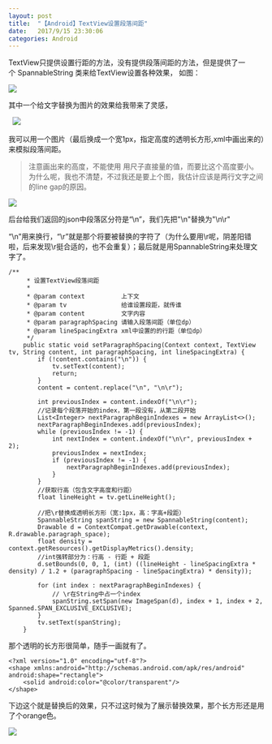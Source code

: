 ```yaml
---
layout: post
title:  "【Android】TextView设置段落间距"
date:   2017/9/15 23:30:06
categories: Android
---
```

TextView只提供设置行距的方法，没有提供段落间距的方法，但是提供了一个 SpannableString 类来给TextView设置各种效果，
如图：

![](http://upload-images.jianshu.io/upload_images/782269-9b6cf62806221083.png?imageMogr2/auto-orient/strip%7CimageView2/2/w/1240)


其中一个给文字替换为图片的效果给我带来了灵感，

  ![](http://upload-images.jianshu.io/upload_images/782269-06d358a7342e1252.jpg?imageMogr2/auto-orient/strip%7CimageView2/2/w/1240)

我可以用一个图片（最后换成一个宽1px，指定高度的透明长方形,xml中画出来的）来模拟段落间距。

> 注意画出来的高度，不能使用 用尺子直接量的值，而要比这个高度要小。
为什么呢，我也不清楚，不过我还是要上个图，我估计应该是两行文字之间的line gap的原因。


![](http://upload-images.jianshu.io/upload_images/782269-984afa71718f49e1.png?imageMogr2/auto-orient/strip%7CimageView2/2/w/1240)


后台给我们返回的json中段落区分符是“\n”，我们先把"\n"替换为"\n\r"

“\n”用来换行，“\r”就是那个将要被替换的字符了（为什么要用\r呢，阴差阳错啦，后来发现\r挺合适的，也不会重复）；最后就是用SpannableString来处理文字了。


```
/**
	 * 设置TextView段落间距
	 *
	 * @param context          上下文
	 * @param tv               给谁设置段距，就传谁
	 * @param content          文字内容
	 * @param paragraphSpacing 请输入段落间距（单位dp）
	 * @param lineSpacingExtra xml中设置的的行距（单位dp）
	 */
	public static void setParagraphSpacing(Context context, TextView tv, String content, int paragraphSpacing, int lineSpacingExtra) {
		if (!content.contains("\n")) {
			tv.setText(content);
			return;
		}
		content = content.replace("\n", "\n\r");

		int previousIndex = content.indexOf("\n\r");
		//记录每个段落开始的index，第一段没有，从第二段开始
		List<Integer> nextParagraphBeginIndexes = new ArrayList<>();
		nextParagraphBeginIndexes.add(previousIndex);
		while (previousIndex != -1) {
			int nextIndex = content.indexOf("\n\r", previousIndex + 2);
			previousIndex = nextIndex;
			if (previousIndex != -1) {
				nextParagraphBeginIndexes.add(previousIndex);
			}
		}
		//获取行高（包含文字高度和行距）
		float lineHeight = tv.getLineHeight();

		//把\r替换成透明长方形（宽:1px，高：字高+段距）
		SpannableString spanString = new SpannableString(content);
		Drawable d = ContextCompat.getDrawable(context, R.drawable.paragraph_space);
		float density = context.getResources().getDisplayMetrics().density;
		//int强转部分为：行高 - 行距 + 段距
		d.setBounds(0, 0, 1, (int) ((lineHeight - lineSpacingExtra * density) / 1.2 + (paragraphSpacing - lineSpacingExtra) * density));

		for (int index : nextParagraphBeginIndexes) {
			// \r在String中占一个index
			spanString.setSpan(new ImageSpan(d), index + 1, index + 2, Spanned.SPAN_EXCLUSIVE_EXCLUSIVE);
		}
		tv.setText(spanString);
	}
```

那个透明的长方形很简单，随手一画就有了。

```
<?xml version="1.0" encoding="utf-8"?>
<shape xmlns:android="http://schemas.android.com/apk/res/android" android:shape="rectangle">
    <solid android:color="@color/transparent"/>
</shape>
```



下边这个就是替换后的效果，只不过这时候为了展示替换效果，那个长方形还是用了个orange色。

![](http://upload-images.jianshu.io/upload_images/782269-f08394cc3043560c.jpg?imageMogr2/auto-orient/strip%7CimageView2/2/w/1240)